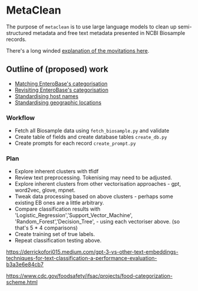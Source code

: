 # MetaClean

The purpose of `metaclean` is to use large language models to clean up semi-structured metadata 
and free text metadata presented in NCBI Biosample records. 

There's a long winded [explanation of the movitations here](doc/motivations.md). 

## Outline of (proposed) work

* [Matching EnteroBase's categorisation](doc/matching_enterobase.md)
* [Revisiting EnteroBase's categorisation](doc/revisiting_enterobase.md)
* [Standardising host names](doc/standardising_hostname.md)
* [Standardising geographic locations](doc/standardising_geoloc.md)


### Workflow 

* Fetch all Biosample data using `fetch_biosample.py` and validate 
* Create table of fields and create database tables `create_db.py`
* Create prompts for each record `create_prompt.py`


### Plan 

* Explore inherent clusters with tfidf
* Review text preprocessing. Tokenising may need to be adjusted.
* Explore inherent clusters from other vectorisation approaches - gpt, word2vec, glove, mpnet. 
* Tweak data processing based on above clusters - perhaps some existing EB ones are a little arbitrary. 
* Compare classification results with 'Logistic_Regression','Support_Vector_Machine', 'Random_Forest','Decision_Tree', - using each vectoriser above. (so that's 5 * 4 comparisons)
* Create training set of true labels.
* Repeat classification testing above.

https://derrickofori015.medium.com/gpt-3-vs-other-text-embeddings-techniques-for-text-classification-a-performance-evaluation-b3a3e6e84cb7

https://www.cdc.gov/foodsafety/ifsac/projects/food-categorization-scheme.html